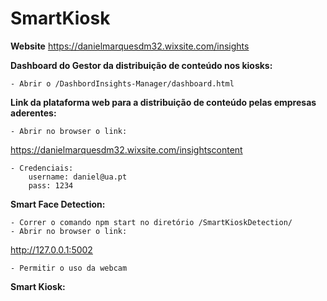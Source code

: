 # SmartKiosk

**Website**
https://danielmarquesdm32.wixsite.com/insights


**Dashboard do Gestor da distribuição de conteúdo nos kiosks:**

	- Abrir o /DashbordInsights-Manager/dashboard.html




**Link da plataforma web para a distribuição de conteúdo pelas empresas aderentes:**

	- Abrir no browser o link:	
https://danielmarquesdm32.wixsite.com/insightscontent
	
	- Credenciais:
		username: daniel@ua.pt
		pass: 1234



**Smart Face Detection:**

	- Correr o comando npm start no diretório /SmartKioskDetection/
	- Abrir no browser o link:
http://127.0.0.1:5002
	
	- Permitir o uso da webcam



**Smart Kiosk:**
